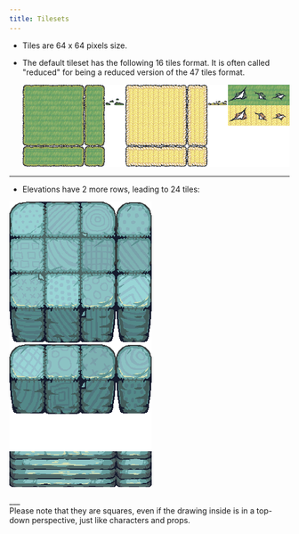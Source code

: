 ```yaml
---
title: Tilesets
---
```

* Tiles are 64 x 64 pixels size.
* The default tileset has the following 16 tiles format. It is often called "reduced" for being a reduced version of the 47 tiles format.

  ![Grass and sand tiles](img/grass_and_sand_tiles.png)

- - -

* Elevations have 2 more rows, leading to 24 tiles:

![Cliff tiles](img/cliff_tiles.png)

___\
Please note that they are squares, even if the drawing inside is in a top-down perspective, just like characters and props.

